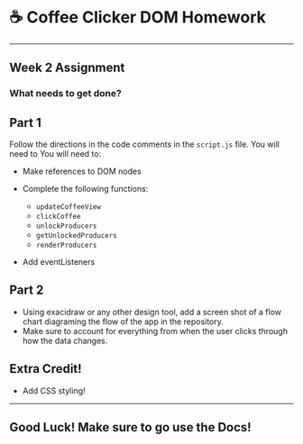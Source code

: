 # :coffee: Coffee Clicker DOM Homework

<hr/>

## Week 2 Assignment



### What needs to get done? 

## Part 1

Follow the directions in the code comments in the ```script.js``` file. You will need to You will need to:

- Make references to DOM nodes

- Complete the following functions:
  - ```updateCoffeeView```
  - ```clickCoffee```
  - ```unlockProducers```
  - ```getUnlockedProducers```
  - ```renderProducers```
  
 - Add eventListeners
 
 ## Part 2
 
 - Using exacidraw or any other design tool, add a screen shot of a flow chart diagraming the flow of the app in the repository. 
 - Make sure to account for everything from when the user clicks through how the data changes.
 
 ## Extra Credit!
 
 - Add CSS styling!
 
 <hr/>
 
 ## Good Luck! Make sure to go use the Docs!
